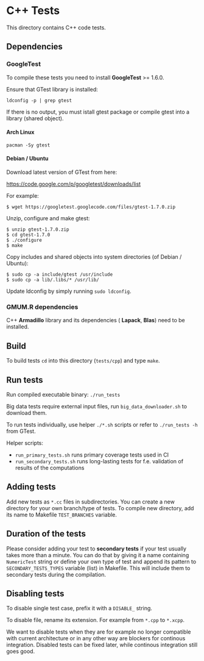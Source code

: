 C++ Tests
=========

This directory contains C++ code tests.

## Dependencies

### GoogleTest

To compile these tests you need to install **GoogleTest** >= 1.6.0.

Ensure that GTest library is installed:

`ldconfig -p | grep gtest`

If there is no output, you must istall gtest package or compile gtest into a
library (shared object).

#### Arch Linux

`pacman -Sy gtest`

#### Debian / Ubuntu

Download latest version of GTest from here:

https://code.google.com/p/googletest/downloads/list

For example:

```
$ wget https://googletest.googlecode.com/files/gtest-1.7.0.zip
```

Unzip, configure and make gtest:

```
$ unzip gtest-1.7.0.zip
$ cd gtest-1.7.0
$ ./configure
$ make
```

Copy includes and shared objects into system directories (of Debian / Ubuntu):

```
$ sudo cp -a include/gtest /usr/include
$ sudo cp -a lib/.libs/* /usr/lib/
```

Update ldconfig by simply running `sudo ldconfig`.

### GMUM.R dependencies

C++ **Armadillo** library and its dependencies ( **Lapack**, **Blas**) need to
be installed.

## Build

To build tests `cd` into this directory (`tests/cpp`) and type `make`.

## Run tests

Run compiled executable binary: `./run_tests`

Big data tests require external input files, run `big_data_downloader.sh`
to download them.

To run tests individually, use helper `./*.sh` scripts or refer to
`./run_tests -h` from GTest.

Helper scripts:

* `run_primary_tests.sh` runs primary coverage tests used in CI
* `run_secondary_tests.sh` runs long-lasting tests for f.e. validation of
results of the computations

## Adding tests

Add new tests as `*.cc` files in subdirectories. You can create a new directory
for your own branch/type of tests. To compile new directory, add its name to
Makefile `TEST_BRANCHES` variable.

## Duration of the tests

Please consider adding your test to **secondary tests** if your test usually
takes more than a minute. You can do that by giving it a name containing
`NumericTest` string or define your own type of test and append its pattern to
`SECONDARY_TESTS_TYPES` variable (list) in Makefile. This will include them to
secondary tests during the compilation.

## Disabling tests

To disable single test case, prefix it with a `DISABLE_` string.

To disable file, rename its extension. For example from `*.cpp` to `*.xcpp`.

We want to disable tests when they are for example no longer compatible with
current architecture or in any other way are blockers for
continous integration. Disabled tests can be fixed later, while continous
integration still goes good.

